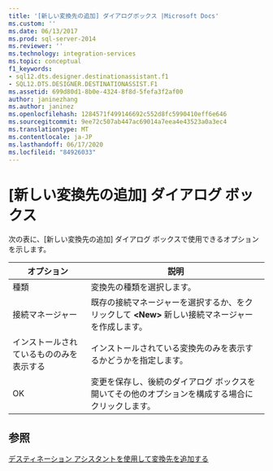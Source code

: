 ```yaml
---
title: '[新しい変換先の追加] ダイアログボックス |Microsoft Docs'
ms.custom: ''
ms.date: 06/13/2017
ms.prod: sql-server-2014
ms.reviewer: ''
ms.technology: integration-services
ms.topic: conceptual
f1_keywords:
- sql12.dts.designer.destinationassistant.f1
- SQL12.DTS.DESIGNER.DESTINATIONASSIST.F1
ms.assetid: 699d80d1-8b0e-4324-8f8d-5fefa3f2af00
author: janinezhang
ms.author: janinez
ms.openlocfilehash: 1284571f499146692c552d8fc5990410eff6e646
ms.sourcegitcommit: 9ee72c507ab447ac69014a7eea4e43523a0a3ec4
ms.translationtype: MT
ms.contentlocale: ja-JP
ms.lasthandoff: 06/17/2020
ms.locfileid: "84926033"
---
```

# <a name="add-new-destination-dialog-box"></a>[新しい変換先の追加] ダイアログ ボックス
  次の表に、[新しい変換先の追加] ダイアログ ボックスで使用できるオプションを示します。  
  
|オプション|説明|  
|------------|-----------------|  
|種類|変換先の種類を選択します。|  
|接続マネージャー|既存の接続マネージャーを選択するか、をクリックして **\<New>** 新しい接続マネージャーを作成します。|  
|インストールされているもののみを表示する|インストールされている変換先のみを表示するかどうかを指定します。|  
|OK|変更を保存し、後続のダイアログ ボックスを開いてその他のオプションを構成する場合にクリックします。|  
  
## <a name="see-also"></a>参照  
 [デスティネーション アシスタントを使用して変換先を追加する](data-flow/destination-assistant.md)  
  
  
